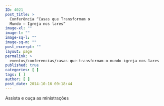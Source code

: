 ```yaml
---
ID: 4021
post_title: >
  Conferência “Casas que Transformam o
  Mundo – Igreja nos lares”
image-xl: ""
image-l: ""
image-sq-l: ""
image-sq-m: ""
post_excerpt: ""
layout: page
permalink: >
  eventos/conferencias/casas-que-transformam-o-mundo-igreja-nos-lares
published: true
categories: [ ]
tags: [ ]
author: [ ]
post_date: 2014-10-16 00:18:44
---
```

Assista e ouça as ministrações